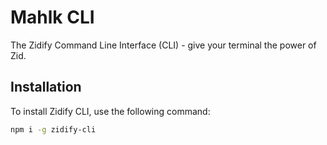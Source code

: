 # Mahlk CLI

The Zidify Command Line Interface (CLI) - give your terminal the power of Zid.

## Installation

To install Zidify CLI, use the following command:

```bash
npm i -g zidify-cli
